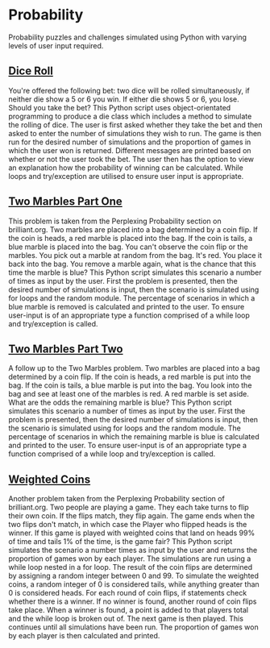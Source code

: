 # Probability
Probability puzzles and challenges simulated using Python with varying levels of user input required.

## [Dice Roll](dice_roll.py)

You're offered the following bet: two dice will be rolled simultaneously, if neither die show a 5 or 6 you win. If either die shows 5 or 6, you lose. Should you take the bet? This Python script uses object-orientated programming to produce a die class which includes a method to simulate the rolling of dice. The user is first asked whether they take the bet and then asked to enter the number of simulations they wish to run. The game is then run for the desired number of simulations and the proportion of games in which the user won is returned. Different messages are printed based on whether or not the user took the bet. The user then has the option to view an explanation how the probability of winning can be calculated. While loops and try/exception are utilised to ensure user input is appropriate.

## [Two Marbles Part One](two_marbles_part_one.py)

This problem is taken from the Perplexing Probability section on brilliant.org. Two marbles are placed into a bag determined by a coin flip. If the coin is heads, a red marble is placed into the bag. If the coin is tails, a blue marble is placed into the bag. You can't observe the coin flip or the marbles. You pick out a marble at random from the bag. It's red. You place it back into the bag. You remove a marble again, what is the chance that this time the marble is blue? This Python script simulates this scenario a number of times as input by the user. First the problem is presented, then the desired number of simulations is input, then the scenario is simulated using for loops and the random module. The percentage of scenarios in which a blue marble is removed is calculated and printed to the user. To ensure user-input is of an appropriate type a function comprised of a while loop and try/exception is called.

## [Two Marbles Part Two](two_marbles_part_two.py)

A follow up to the Two Marbles problem. Two marbles are placed into a bag determined by a coin flip. If the coin is heads, a red marble is put into the bag. If the coin is tails, a blue marble is put into the bag. You look into the bag and see at least one of the marbles is red. A red marble is set aside. What are the odds the remaining marble is blue?  This Python script simulates this scenario a number of times as input by the user. First the problem is presented, then the desired number of simulations is input, then the scenario is simulated using for loops and the random module. The percentage of scenarios in which the remaining marble is blue is calculated and printed to the user. To ensure user-input is of an appropriate type a function comprised of a while loop and try/exception is called.

## [Weighted Coins](weighted_coins.py)

Another problem taken from the Perplexing Probability section of brilliant.org. Two people are playing a game. They each take turns to flip their own coin. If the flips match, they flip again. The game ends when the two flips don't match, in which case the Player who flipped heads is the winner. If this game is played with weighted coins that land on heads 99% of time and tails 1% of the time, is the game fair? This Python script simulates the scenario a number times as input by the user and returns the proportion of games won by each player. The simulations are run using a while loop nested in a for loop. The result of the coin flips are determined by assigning a random integer between 0 and 99. To simulate the weighted coins, a random integer of 0 is considered tails, while anything greater than 0 is considered heads. For each round of coin flips, if statements check whether there is a winner. If no winner is found, another round of coin flips take place. When a winner is found, a point is added to that players total and the while loop is broken out of. The next game is then played. This continues until all simulations have been run. The proportion of games won by each player is then calculated and printed.
